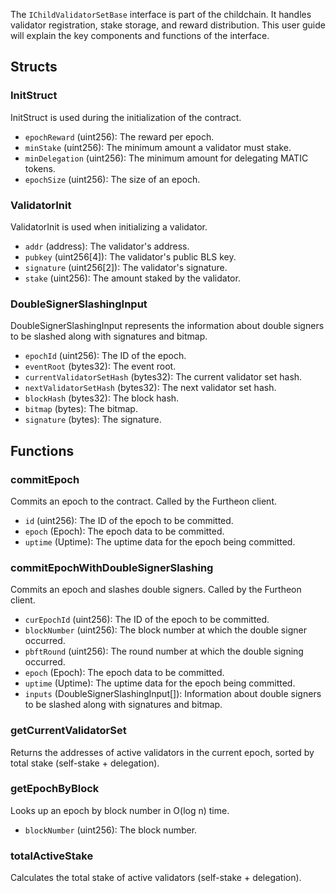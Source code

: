 The `IChildValidatorSetBase` interface is part of the childchain. It handles validator registration, stake storage, and reward distribution. This user guide will explain the key components and functions of the interface.

## Structs

### InitStruct

InitStruct is used during the initialization of the contract.

- `epochReward` (uint256): The reward per epoch.
- `minStake` (uint256): The minimum amount a validator must stake.
- `minDelegation` (uint256): The minimum amount for delegating MATIC tokens.
- `epochSize` (uint256): The size of an epoch.

### ValidatorInit

ValidatorInit is used when initializing a validator.

- `addr` (address): The validator's address.
- `pubkey` (uint256[4]): The validator's public BLS key.
- `signature` (uint256[2]): The validator's signature.
- `stake` (uint256): The amount staked by the validator.

### DoubleSignerSlashingInput

DoubleSignerSlashingInput represents the information about double signers to be slashed along with signatures and bitmap.

- `epochId` (uint256): The ID of the epoch.
- `eventRoot` (bytes32): The event root.
- `currentValidatorSetHash` (bytes32): The current validator set hash.
- `nextValidatorSetHash` (bytes32): The next validator set hash.
- `blockHash` (bytes32): The block hash.
- `bitmap` (bytes): The bitmap.
- `signature` (bytes): The signature.

## Functions

### commitEpoch

Commits an epoch to the contract. Called by the Furtheon client.

- `id` (uint256): The ID of the epoch to be committed.
- `epoch` (Epoch): The epoch data to be committed.
- `uptime` (Uptime): The uptime data for the epoch being committed.

### commitEpochWithDoubleSignerSlashing

Commits an epoch and slashes double signers. Called by the Furtheon client.

- `curEpochId` (uint256): The ID of the epoch to be committed.
- `blockNumber` (uint256): The block number at which the double signer occurred.
- `pbftRound` (uint256): The round number at which the double signing occurred.
- `epoch` (Epoch): The epoch data to be committed.
- `uptime` (Uptime): The uptime data for the epoch being committed.
- `inputs` (DoubleSignerSlashingInput[]): Information about double signers to be slashed along with signatures and bitmap.

### getCurrentValidatorSet

Returns the addresses of active validators in the current epoch, sorted by total stake (self-stake + delegation).

### getEpochByBlock

Looks up an epoch by block number in O(log n) time.

- `blockNumber` (uint256): The block number.

### totalActiveStake

Calculates the total stake of active validators (self-stake + delegation).
